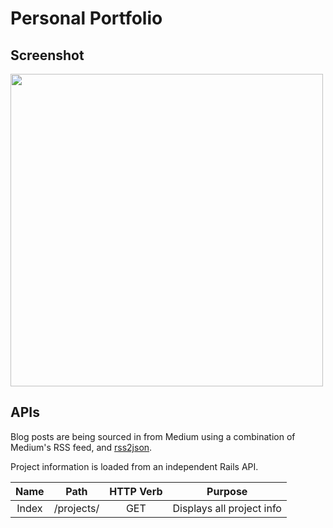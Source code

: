 # Personal Portfolio

## Screenshot

<img src="https://raw.githubusercontent.com/SenseiCain/portfolio/master/scrrenshot.png" width="500px" />

## APIs

Blog posts are being sourced in from Medium using a combination of Medium's RSS feed, and <a href="https://rss2json.com/" target="_blank">rss2json</a>.

Project information is loaded from an independent Rails API.

|   Name    |           Path            | HTTP Verb |                     Purpose                     |
| :-------: | :-----------------------: | :-------: | :---------------------------------------------: |
|   Index   |        /projects/         |    GET    |             Displays all project info           |
